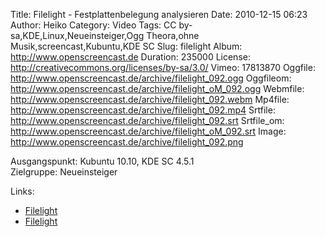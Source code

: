 Title: Filelight - Festplattenbelegung analysieren
Date: 2010-12-15 06:23
Author: Heiko
Category: Video
Tags: CC by-sa,KDE,Linux,Neueinsteiger,Ogg Theora,ohne Musik,screencast,Kubuntu,KDE SC
Slug: filelight
Album: http://www.openscreencast.de
Duration: 235000
License: http://creativecommons.org/licenses/by-sa/3.0/
Vimeo: 17813870
Oggfile: http://www.openscreencast.de/archive/filelight_092.ogg
Oggfileom: http://www.openscreencast.de/archive/filelight_oM_092.ogg
Webmfile: http://www.openscreencast.de/archive/filelight_092.webm
Mp4file: http://www.openscreencast.de/archive/filelight_092.mp4
Srtfile: http://www.openscreencast.de/archive/filelight_092.srt
Srtfile_om: http://www.openscreencast.de/archive/filelight_oM_092.srt
Image: http://www.openscreencast.de/archive/filelight_092.png

Ausgangspunkt: Kubuntu 10.10, KDE SC 4.5.1  
Zielgruppe: Neueinsteiger  

Links:

  * [Filelight](http://wiki.kubuntu-de.org/Kubuntu_benutzen/Dienstprogramme/Filelight)
  * [Filelight](http://www.methylblue.com/filelight/)

